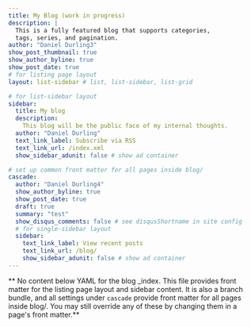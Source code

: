```yaml
---
title: My Blog (work in progress)
description: |
  This is a fully featured blog that supports categories, 
  tags, series, and pagination.
author: "Daniel Durling3"
show_post_thumbnail: true
show_author_byline: true
show_post_date: true
# for listing page layout
layout: list-sidebar # list, list-sidebar, list-grid

# for list-sidebar layout
sidebar: 
  title: My blog
  description: 
    This blog will be the public face of my internal thoughts.
  author: "Daniel Durling"
  text_link_label: Subscribe via RSS
  text_link_url: /index.xml
  show_sidebar_adunit: false # show ad container

# set up common front matter for all pages inside blog/
cascade:
  author: "Daniel Durling4"
  show_author_byline: true
  show_post_date: true
  draft: true
  summary: "test"
  show_disqus_comments: false # see disqusShortname in site config
  # for single-sidebar layout
  sidebar:
    text_link_label: View recent posts
    text_link_url: /blog/
    show_sidebar_adunit: false # show ad container
---
```


** No content below YAML for the blog _index. This file provides front matter for the listing page layout and sidebar content. It is also a branch bundle, and all settings under `cascade` provide front matter for all pages inside blog/. You may still override any of these by changing them in a page's front matter.**

